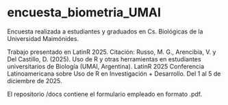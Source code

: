 # encuesta_biometria_UMAI
Encuesta realizada a estudiantes y graduados en Cs. Biológicas de la Universidad Maimónides.

Trabajo presentado en LatinR 2025.
Citación: Russo, M. G., Arencibia, V. y Del Castillo, D. (2025). Uso de R y otras herramientas en estudiantes universitarios de Biología (UMAI, Argentina). LatinR 2025 Conferencia Latinoamericana sobre Uso de R en Investigación + Desarrollo. Del 1 al 5 de diciembre de 2025.

El repositorio /docs contiene el formulario empleado en formato .pdf.
